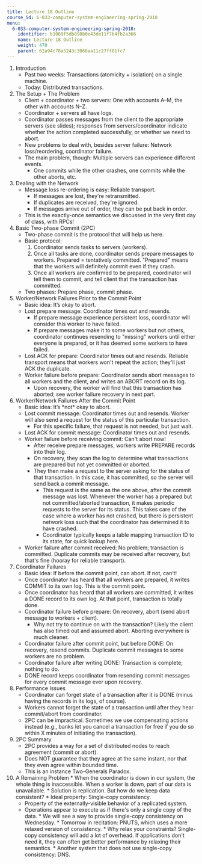 ```yaml
---
title: Lecture 18 Outline
course_id: 6-033-computer-system-engineering-spring-2018
menu:
  6-033-computer-system-engineering-spring-2018:
    identifier: b1089f5db898b0e43de11f7b4fb2a366
    name: Lecture 18 Outline
    weight: 470
    parent: 62a94c78a5243c3060aa11c27ff81fc7
---
```

1.  Introduction
    *   Past two weeks: Transactions (atomicity + isolation) on a single machine.
    *   Today: Distributed transactions.
2.  The Setup + The Problem
    *   Client + coordinator + two servers: One with accounts A–M, the other with accounts N–Z.
    *   Coordinator + servers all have logs.
    *   Coordinator passes messages from the client to the appropriate servers (see slides); responses from servers/coordinator indicate whether the action completed successfully, or whether we need to abort.
    *   New problems to deal with, besides server failure: Network loss/reordering, coordinator failure.
    *   The main problem, though: Multiple servers can experience different events.
        *   One commits while the other crashes, one commits while the other aborts, etc.
3.  Dealing with the Network
    *   Message loss re-ordering is easy: Reliable transport.
        *   If messages are lost, they're retransmitted.
        *   If duplicates are received, they're ignored.
        *   If messages arrive out of order, they can be put back in order.
    *   This is the exactly-once semantics we discussed in the very first day of class, with RPCs!
4.  Basic Two-phase Commit (2PC)
    *   Two-phase commit is the protocol that will help us here.
    *   Basic protocol:
        1.  Coordinator sends tasks to servers (workers).
        2.  Once all tasks are done, coordinator sends prepare messages to workers. Prepared = tentatively committed. "Prepared" means that the workers will definitely commit even if they crash.
        3.  Once all workers are confirmed to be prepared, coordinator will tell them to commit, and tell client that the transaction has committed.
    *   Two phases: Prepare phase, commit phase.
5.  Worker/Network Failures Prior to the Commit Point
    *   Basic idea: It’s okay to abort.
    *   Lost prepare message: Coordinator times out and resends.
        *   If prepare message experience persistent loss, coordinator will consider this worker to have failed.
        *   If prepare messages make it to some workers but not others, coordinator continues resending to "missing" workers until either everyone is prepared, or it has deemed some workers to have failed.
    *   Lost ACK for prepare: Coordinator times out and resends. Reliable transport means that workers won't repeat the action; they'll just ACK the duplicate.
    *   Worker failure before prepare: Coordinator sends abort messages to all workers and the client, and writes an ABORT record on its log.
        *   Upon recovery, the worker will find that this transaction has aborted; see worker failure recovery in next part.
6.  Worker/Network Failures After the Commit Point
    *   Basic idea: It’s \*not\* okay to abort.
    *   Lost commit message: Coordinator times out and resends. Worker will also send a request for the status of this particular transaction.
        *   For this specific failure, that request is not needed, but just wait.
    *   Lost ACK for commit message: Coordinator times out and resends.
    *   Worker failure before receiving commit: Can't abort now!
        *   After receive prepare messages, workers write PREPARE records into their log.
        *   On recovery, they scan the log to determine what transactions are prepared but not yet committed or aborted.
        *   They then make a request to the server asking for the status of that transaction. In this case, it has committed, so the server will send back a commit message.
            *   This request is the same as the one above, after the commit message was lost. Whenever the worker has a prepared but not committed/aborted transaction, it makes periodic requests to the server for its status. This takes care of the case where a worker has not crashed, but there is persistent network loss such that the coordinator has determined it to have crashed.
            *   Coordinator typically keeps a table mapping transaction ID to its state, for quick lookup here.
    *   Worker failure after commit received: No problem; transaction is committed. Duplicate commits may be received after recovery, but that's fine (hooray for reliable transport).
7.  Coordinator Failures
    *   Basic idea: If before the commit point, can abort. If not, can’t!
    *   Once coordinator has heard that all workers are prepared, it writes COMMIT to its own log. This is the commit point.
    *   Once coordinator has heard that all workers are committed, it writes a DONE record to its own log. At that point, transaction is totally done.
    *   Coordinator failure before prepare: On recovery, abort (send abort message to workers + client).
        *   Why not try to continue on with the transaction? Likely the client has also timed out and assumed abort. Aborting everywhere is much cleaner.
    *   Coordinator failure after commit point, but before DONE: On recovery, resend commits. Duplicate commit messages to some workers are no problem.
    *   Coordinator failure after writing DONE: Transaction is complete; nothing to do.
    *   DONE record keeps coordinator from resending commit messages for every commit message ever upon recovery.
8.  Performance Issues
    *   Coordinator can forget state of a transaction after it is DONE (minus having the records in its logs, of course).
    *   Workers cannot forget the state of a transaction until after they hear commit/abort from coordinator.
    *   2PC can be impractical. Sometimes we use compensating actions instead (e.g., banks let you cancel a transaction for free if you do so within X minutes of initiating the transaction).
9.  2PC Summary
    *   2PC provides a way for a set of distributed nodes to reach agreement (commit or abort).
    *   Does NOT guarantee that they agree at the same instant, nor that they even agree within bounded time.
    *   This is an instance Two-Generals Paradox.
10.  A Remaining Problem
    *   When the coordinator is down in our system, the whole thing is inaccessible. When a worker is down, part of our data is unavailable.
    *   Solution is replication. But how do we keep data consistent?
    *   Ideal property: Single-copy consistency.
        *   Property of the externally-visible behavior of a replicated system.
        *   Operations appear to execute as if there's only a single copy of the data.
    *   We will see a way to provide single-copy consistency on Wednesday.
    *   Tomorrow in recitation: PNUTS, which uses a more relaxed version of consistency.
    *   Why relax your constraints? Single-copy consistency will add a lot of overhead. If applications don't need it, they can often get better performance by relaxing their semantics.
    *   Another system that does not use single-copy consistency: DNS.
